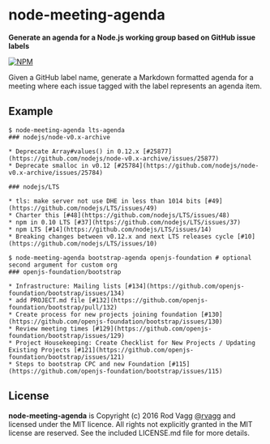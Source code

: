 # node-meeting-agenda

**Generate an agenda for a Node.js working group based on GitHub issue labels**

[![NPM](https://nodei.co/npm/node-meeting-agenda.png)](https://nodei.co/npm/node-meeting-agenda/)

Given a GitHub label name, generate a Markdown formatted agenda for a meeting where each issue tagged with the label represents an agenda item.

## Example

```text
$ node-meeting-agenda lts-agenda
### nodejs/node-v0.x-archive

* Deprecate Array#values() in 0.12.x [#25877](https://github.com/nodejs/node-v0.x-archive/issues/25877)
* Deprecate smalloc in v0.12 [#25784](https://github.com/nodejs/node-v0.x-archive/issues/25784)

### nodejs/LTS

* tls: make server not use DHE in less than 1014 bits [#49](https://github.com/nodejs/LTS/issues/49)
* Charter this [#48](https://github.com/nodejs/LTS/issues/48)
* npm in 0.10 LTS [#37](https://github.com/nodejs/LTS/issues/37)
* npm LTS [#14](https://github.com/nodejs/LTS/issues/14)
* Breaking changes between v0.12.x and next LTS releases cycle [#10](https://github.com/nodejs/LTS/issues/10)
```

```text
$ node-meeting-agenda bootstrap-agenda openjs-foundation # optional second argument for custom org
### openjs-foundation/bootstrap

* Infrastructure: Mailing lists [#134](https://github.com/openjs-foundation/bootstrap/issues/134)
* add PROJECT.md file [#132](https://github.com/openjs-foundation/bootstrap/pull/132)
* Create process for new projects joining foundation [#130](https://github.com/openjs-foundation/bootstrap/issues/130)
* Review meeting times [#129](https://github.com/openjs-foundation/bootstrap/issues/129)
* Project Housekeeping: Create Checklist for New Projects / Updating Existing Projects [#121](https://github.com/openjs-foundation/bootstrap/issues/121)
* Steps to bootstrap CPC and new Foundation [#115](https://github.com/openjs-foundation/bootstrap/issues/115)
```

## License

**node-meeting-agenda** is Copyright (c) 2016 Rod Vagg [@rvagg](https://twitter.com/rvagg) and licensed under the MIT licence. All rights not explicitly granted in the MIT license are reserved. See the included LICENSE.md file for more details.
